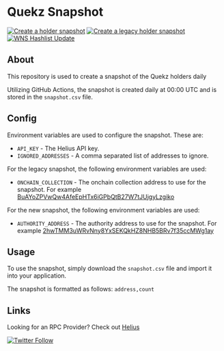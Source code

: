 # Quekz Snapshot

[![Create a holder snapshot](https://github.com/QuekzDev/snapshot/actions/workflows/create_snapshot.yaml/badge.svg)](https://github.com/QuekzDev/snapshot/actions/workflows/create_snapshot.yaml)
[![Create a legacy holder snapshot](https://github.com/QuekzDev/snapshot/actions/workflows/create_snapshot_legacy.yaml/badge.svg)](https://github.com/QuekzDev/snapshot/actions/workflows/create_snapshot_legacy.yaml)
[![WNS Hashlist Update](https://github.com/QuekzDev/snapshot/actions/workflows/update_wns_hashlist.yaml/badge.svg)](https://github.com/QuekzDev/snapshot/actions/workflows/update_wns_hashlist.yaml)

## About

This repository is used to create a snapshot of the Quekz holders daily

Utilizing GitHub Actions, the snapshot is created daily at 00:00 UTC and is stored in the `snapshot.csv` file.

## Config

Environment variables are used to configure the snapshot. These are:

- `API_KEY` - The Helius API key.
- `IGNORED_ADDRESSES` - A comma separated list of addresses to ignore.

For the legacy snapshot, the following environment variables are used:

- `ONCHAIN_COLLECTION` - The onchain collection address to use for the snapshot. For example [BuAYoZPVwQw4AfeEpHTx6iGPbQtB27W7tJUjgyLzgiko](https://solscan.io/token/BuAYoZPVwQw4AfeEpHTx6iGPbQtB27W7tJUjgyLzgiko)

For the new snapshot, the following environment variables are used:

- `AUTHORITY_ADDRESS` - The authority address to use for the snapshot. For example [2hwTMM3uWRvNny8YxSEKQkHZ8NHB5BRv7f35ccMWg1ay](https://solscan.io/address/2hwTMM3uWRvNny8YxSEKQkHZ8NHB5BRv7f35ccMWg1ay)

## Usage

To use the snapshot, simply download the `snapshot.csv` file and import it into your application.

The snapshot is formatted as follows:
`address,count`

## Links

Looking for an RPC Provider? Check out [Helius](https://www.helius.dev/)

[![Twitter Follow](https://img.shields.io/twitter/follow/Quekz_?style=social)](https://twitter.com/Quekz_)
